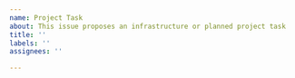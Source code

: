 ```yaml
---
name: Project Task
about: This issue proposes an infrastructure or planned project task
title: ''
labels: ''
assignees: ''

---
```



